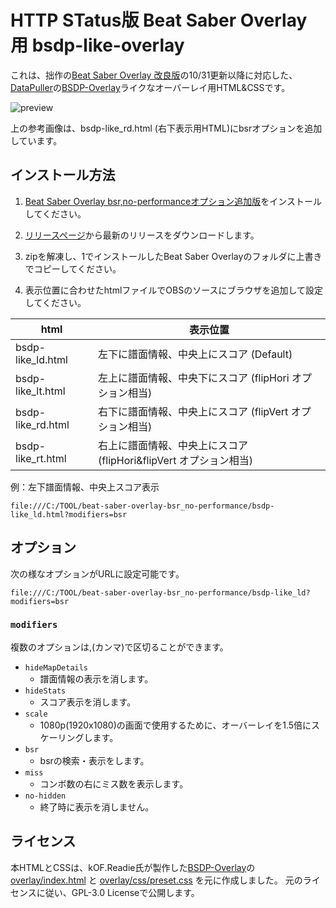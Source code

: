 # HTTP STatus版 Beat Saber Overlay 用 bsdp-like-overlay

これは、拙作の[Beat Saber Overlay 改良版](https://github.com/rynan4818/beat-saber-overlay)の10/31更新以降に対応した、[DataPuller](https://github.com/kOFReadie/BSDataPuller)の[BSDP-Overlay](https://github.com/kOFReadie/BSDP-Overlay)ライクなオーバーレイ用HTML&CSSです。

![preview](https://rynan4818.github.io/bsdp-like-overlay.png)

上の参考画像は、bsdp-like_rd.html (右下表示用HTML)にbsrオプションを追加しています。

## インストール方法

1. [Beat Saber Overlay bsr,no-performanceオプション追加版](https://github.com/rynan4818/beat-saber-overlay)をインストールしてください。

2. [リリースページ](https://github.com/rynan4818/bsdp-like-overlay/releases)から最新のリリースをダウンロードします。

3. zipを解凍し、1でインストールしたBeat Saber Overlayのフォルダに上書きでコピーしてください。

4. 表示位置に合わせたhtmlファイルでOBSのソースにブラウザを追加して設定してください。

| html | 表示位置 |
----|----
| bsdp-like_ld.html | 左下に譜面情報、中央上にスコア (Default) |
| bsdp-like_lt.html | 左上に譜面情報、中央下にスコア (flipHori オプション相当) |
| bsdp-like_rd.html | 右下に譜面情報、中央上にスコア (flipVert オプション相当) |
| bsdp-like_rt.html | 右上に譜面情報、中央上にスコア (flipHori&flipVert オプション相当) |

例：左下譜面情報、中央上スコア表示
```
file:///C:/TOOL/beat-saber-overlay-bsr_no-performance/bsdp-like_ld.html?modifiers=bsr
```

## オプション

次の様なオプションがURLに設定可能です。

```
file:///C:/TOOL/beat-saber-overlay-bsr_no-performance/bsdp-like_ld?modifiers=bsr
```

### `modifiers`

複数のオプションは,(カンマ)で区切ることができます。

- `hideMapDetails`
	* 譜面情報の表示を消します。
- `hideStats`
	* スコア表示を消します。
- `scale`
	* 1080p(1920x1080)の画面で使用するために、オーバーレイを1.5倍にスケーリングします。
- `bsr`
	* bsrの検索・表示をします。
- `miss`
	* コンボ数の右にミス数を表示します。
- `no-hidden`
	* 終了時に表示を消しません。

## ライセンス
本HTMLとCSSは、kOF.Readie氏が製作した[BSDP-Overlay](https://github.com/kOFReadie/BSDP-Overlay)の [overlay/index.html](https://github.com/kOFReadie/BSDP-Overlay/blob/master/overlay/index.html) と [overlay/css/preset.css](https://github.com/kOFReadie/BSDP-Overlay/blob/master/overlay/css/preset.css) を元に作成しました。
元のライセンスに従い、GPL-3.0 Licenseで公開します。
